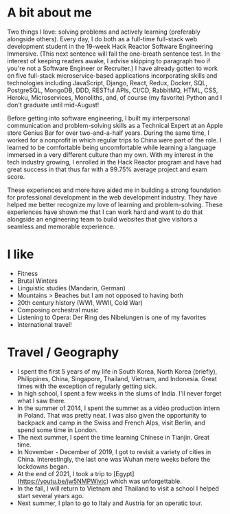 
# A bit about me

Two things I love: solving problems and actively learning (preferably alongside others). Every day, I do both as a full-time full-stack web development student in the 19-week Hack Reactor Software Engineering Immersive. (This next sentence will fail the one-breath sentence test. In the interest of keeping readers awake, I advise skipping to paragraph two if you're not a Software Engineer or Recruiter.) I have already gotten to work on five full-stack microservice-based applications incorporating skills and technologies including JavaScript, Django, React, Redux, Docker, SQL, PostgreSQL, MongoDB, DDD, RESTful APIs, CI/CD, RabbitMQ, HTML, CSS, Heroku, Microservices, Monoliths, and, of course (my favorite) Python and I don't graduate until mid-August!

Before getting into software engineering, I built my interpersonal communication and problem-solving skills as a Technical Expert at an Apple store Genius Bar for over two-and-a-half years. During the same time, I worked for a nonprofit in which regular trips to China were part of the role. I learned to be comfortable being uncomfortable while learning a language immersed in a very different culture than my own. With my interest in the tech industry growing, I enrolled in the Hack Reactor program and have had great success in that thus far with a 99.75% average project and exam score.

These experiences and more have aided me in building a strong foundation for professional development in the web development industry. They have helped me better recognize my love of learning and problem-solving. These experiences have shown me that I can work hard and want to do that alongside an engineering team to build websites that give visitors a seamless and memorable experience.

# I like

- Fitness
- Brutal Winters
- Linguistic studies (Mandarin, German)
- Mountains > Beaches but I am not opposed to having both
- 20th century history (WWI, WWII, Cold War)
- Composing orchestral music
- Listening to Opera: Der Ring des Nibelungen is one of my favorites
- International travel!

# Travel / Geography

- I spent the first 5 years of my life in South Korea, North Korea (briefly), Philippines, China, Singapore, Thailand, Vietnam, and Indonesia. Great times with the exception of regularly getting sick.
- In high school, I spent a few weeks in the slums of India. I'll never forget what I saw there.
- In the summer of 2014, I spent the summer as a video production intern in Poland. That was pretty neat. I was also given the opportunity to backpack and camp in the Swiss and French Alps, visit Berlin, and spend some time in London.
- The next summer, I spent the time learning Chinese in Tianjin. Great time.
- In November - December of 2019, I got to revisit a variety of cities in China. Interestingly, the last one was Wuhan mere weeks before the lockdowns began.
- At the end of 2021, I took a trip to [Egypt] (https://youtu.be/jw5NMPWivjc) which was unforgettable.
- In the fall, I will return to Vietnam and Thailand to visit a school I helped start several years ago.
- Next summer, I plan to go to Italy and Austria for an operatic tour.
